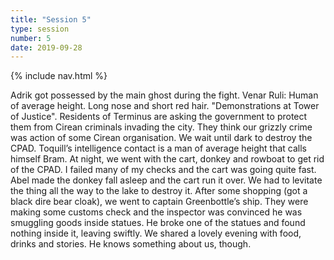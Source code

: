 ```yaml
---
title: "Session 5"
type: session
number: 5
date: 2019-09-28
---
```


{% include nav.html %}

Adrik got possessed by the main ghost during the fight.
Venar Ruli: Human of average height. Long nose and short red hair.
"Demonstrations at Tower of Justice". Residents of Terminus are asking the government to protect them from Cirean criminals invading the city. They think our grizzly crime was action of some Cirean organisation.
We wait until dark to destroy the CPAD.
Toquill’s intelligence contact is a man of average height that calls himself Bram.
At night, we went with the cart, donkey and rowboat to get rid of the CPAD. I failed many of my checks and the cart was going quite fast. Abel made the donkey fall asleep and the cart run it over. We had to levitate the thing all the way to the lake to destroy it.
After some shopping (got a black dire bear cloak), we went to captain Greenbottle’s ship. They were making some customs check and the inspector was convinced he was smuggling goods inside statues. He broke one of the statues and found nothing inside it, leaving swiftly.
We shared a lovely evening with food, drinks and stories. He knows something about us, though.
